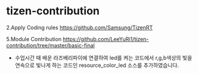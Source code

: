 # tizen-contribution


2.Apply Coding rules
https://github.com/Samsung/TizenRT

5.Module Contribution
https://github.com/LeeYuRi1/tizen-contribution/tree/master/basic-final
- 수업시간 때 배운 라즈베리파이에 연결하여 led를 켜는 코드에서
  r,g,b색상의 빛을 연속으로 빛나게 하는 코드인 resource_color_led 소스를 추가하였습니다. 
